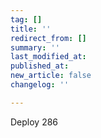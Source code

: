 ```yaml
---
tag: []
title: ''
redirect_from: []
summary: ''
last_modified_at: 
published_at: 
new_article: false
changelog: ''

---
```

Deploy 286